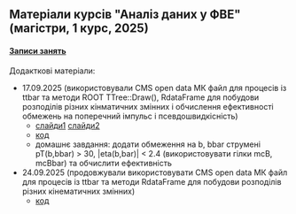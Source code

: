 ## Матеріали курсів "Аналіз даних у ФВЕ" (магістри, 1 курс, 2025)

 <!--<details>-->
   <!--<summary> -->

#### [Записи занять](https://cernbox.cern.ch/s/7B1M0rt8WeQiFfT)

  <!--</summary>-->
  Додакткові матеріали:  
  - 17.09.2025 (використовували CMS open data МК файл для процесів із ttbar та методи ROOT TTree::Draw(), RdataFrame для побудови розподілів різних кінматичних змінних і обчислення ефективності обмежень на поперечний імпульс і псевдошвидкісність)
     - [слайди1](https://github.com/zenaiev/hep2025_analysis/blob/main/1/OZ_dataValidation_Top_2016.12.13.pdf) [слайди2](https://github.com/zenaiev/hep2025_analysis/blob/main/1/cms_od_ttbar.pdf) 
     - [код](https://github.com/zenaiev/hep2025_analysis/tree/main/1/play_ttbar.py)
     - домашнє завдання: додати обмеження на b, bbar струмені pT(b,bbar) > 30, |eta(b,bar)| < 2.4 (використовувати гілки mcB, mcBbar) та обчислити ефективність
  - 24.09.2025 (продовжували використовувати CMS open data МК файл для процесів із ttbar та методи RdataFrame для побудови розподілів різних кінематичних змінних)
     - [код](https://github.com/zenaiev/hep2025_analysis/tree/main/2/play_ttbar.py)
